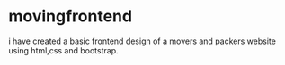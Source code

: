 # movingfrontend
i have created a basic frontend design of a movers and packers website using html,css and bootstrap. 
